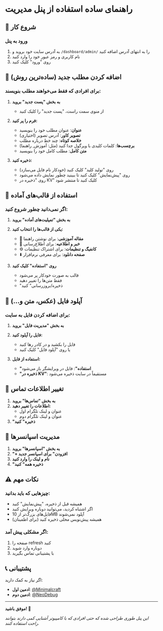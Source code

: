 # راهنمای ساده استفاده از پنل مدیریت

## 🚀 شروع کار

### ورود به پنل
1. به آدرس سایت خود بروید و `/dashboard/admin/` را به انتهای آدرس اضافه کنید
2. نام کاربری و رمز عبور خود را وارد کنید
3. روی "ورود" کلیک کنید

## 📝 اضافه کردن مطلب جدید (ساده‌ترین روش)

### برای افرادی که فقط می‌خواهند مطلب بنویسند:

1. **به بخش "پست جدید" بروید**
   - از منوی سمت راست، "پست جدید" را کلیک کنید

2. **فرم را پر کنید:**
   - **عنوان**: عنوان مطلب خود را بنویسید
   - **تصویر کاور**: آدرس تصویر (اختیاری)
   - **خلاصه کوتاه**: چند خط درباره مطلب
   - **برچسب‌ها**: کلمات کلیدی با ویرگول جدا کنید (مثل: آموزش, راهنما)
   - **متن کامل**: مطلب کامل خود را بنویسید

3. **ذخیره کنید:**
   - روی "تولید کلید" کلیک کنید (خودکار نام فایل می‌سازد)
   - روی "پیش‌نمایش" کلیک کنید تا ببینید چطور نمایش داده می‌شود
   - روی "ذخیره در KV" کلیک کنید تا منتشر شود

## 🎨 استفاده از قالب‌های آماده

### اگر نمی‌دانید چطور شروع کنید:

1. **به بخش "تمپلیت‌های آماده" بروید**

2. **یکی از قالب‌ها را انتخاب کنید:**
   - 📄 **مقاله آموزشی**: برای نوشتن راهنما
   - 📰 **خبر و اطلاعیه**: برای اطلاع‌رسانی
   - ⚙️ **کانفیگ و تنظیمات**: برای اشتراک تنظیمات
   - ⬇️ **صفحه دانلود**: برای معرفی نرم‌افزار

3. **روی "استفاده" کلیک کنید**
   - قالب به صورت خودکار پر می‌شود
   - فقط متن‌ها را تغییر دهید
   - "ذخیره/بروزرسانی" کنید

## 📁 آپلود فایل (عکس، متن و...)

### برای اضافه کردن فایل به سایت:

1. **به بخش "مدیریت فایل" بروید**

2. **فایل را آپلود کنید:**
   - فایل را بکشید و در کادر رها کنید
   - یا روی "آپلود فایل" کلیک کنید

3. **استفاده از فایل:**
   - **"استفاده"**: فایل در ویرایشگر باز می‌شود
   - **"ذخیره در KV"**: مستقیماً در سایت ذخیره می‌شود

## 🔧 تغییر اطلاعات تماس

1. **به بخش "تماس‌ها" بروید**
2. **اطلاعات را تغییر دهید:**
   - عنوان و لینک تلگرام اول
   - عنوان و لینک تلگرام دوم
3. **"ذخیره" کنید**

## 🏢 مدیریت اسپانسرها

1. **به بخش "اسپانسرها" بروید**
2. **"+ افزودن" برای اسپانسر جدید**
3. **نام و لینک را وارد کنید**
4. **"ذخیره همه" کنید**

## ⚠️ نکات مهم

### چیزهایی که باید بدانید:
- همیشه قبل از ذخیره، "پیش‌نمایش" کنید
- اگر اشتباه کردید، می‌توانید دوباره ویرایش کنید
- فایل‌های بزرگ‌تر از 10MB آپلود نمی‌شوند
- همیشه پیش‌نویس محلی ذخیره کنید (برای اطمینان)

### اگر مشکلی پیش آمد:
1. صفحه را refresh کنید
2. دوباره وارد شوید
3. با پشتیبانی تماس بگیرید

## 📞 پشتیبانی

اگر نیاز به کمک دارید:
- **ادمین اول**: [@Minimalcraft](https://t.me/Minimalcraft)
- **ادمین دوم**: [@NeoDebug](https://t.me/NeoDebug)

---

**موفق باشید! 🎉**

*این پنل طوری طراحی شده که حتی افرادی که با کامپیوتر آشنایی کمی دارند بتوانند راحت استفاده کنند.*
